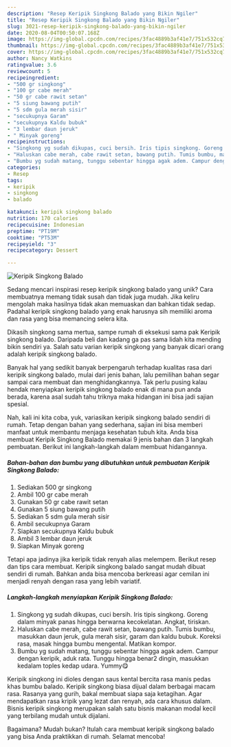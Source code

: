 ```yaml
---
description: "Resep Keripik Singkong Balado yang Bikin Ngiler"
title: "Resep Keripik Singkong Balado yang Bikin Ngiler"
slug: 3021-resep-keripik-singkong-balado-yang-bikin-ngiler
date: 2020-08-04T00:50:07.168Z
image: https://img-global.cpcdn.com/recipes/3fac4889b3af41e7/751x532cq70/keripik-singkong-balado-foto-resep-utama.jpg
thumbnail: https://img-global.cpcdn.com/recipes/3fac4889b3af41e7/751x532cq70/keripik-singkong-balado-foto-resep-utama.jpg
cover: https://img-global.cpcdn.com/recipes/3fac4889b3af41e7/751x532cq70/keripik-singkong-balado-foto-resep-utama.jpg
author: Nancy Watkins
ratingvalue: 3.6
reviewcount: 5
recipeingredient:
- "500 gr singkong"
- "100 gr cabe merah"
- "50 gr cabe rawit setan"
- "5 siung bawang putih"
- "5 sdm gula merah sisir"
- "secukupnya Garam"
- "secukupnya Kaldu bubuk"
- "3 lembar daun jeruk"
- " Minyak goreng"
recipeinstructions:
- "Singkong yg sudah dikupas, cuci bersih. Iris tipis singkong. Goreng dalam minyak panas hingga berwarna kecokelatan. Angkat, tiriskan."
- "Haluskan cabe merah, cabe rawit setan, bawang putih. Tumis bumbu, masukkan daun jeruk, gula merah sisir, garam dan kaldu bubuk. Koreksi rasa, masak hingga bumbu mengental. Matikan kompor."
- "Bumbu yg sudah matang, tunggu sebentar hingga agak adem. Campur dengan keripik, aduk rata. Tunggu hingga benar2 dingin, masukkan kedalam toples kedap udara. Yummy😋"
categories:
- Resep
tags:
- keripik
- singkong
- balado

katakunci: keripik singkong balado 
nutrition: 170 calories
recipecuisine: Indonesian
preptime: "PT19M"
cooktime: "PT53M"
recipeyield: "3"
recipecategory: Dessert

---
```



![Keripik Singkong Balado](https://img-global.cpcdn.com/recipes/3fac4889b3af41e7/751x532cq70/keripik-singkong-balado-foto-resep-utama.jpg)

Sedang mencari inspirasi resep keripik singkong balado yang unik? Cara membuatnya memang tidak susah dan tidak juga mudah. Jika keliru mengolah maka hasilnya tidak akan memuaskan dan bahkan tidak sedap. Padahal keripik singkong balado yang enak harusnya sih memiliki aroma dan rasa yang bisa memancing selera kita.

Dikasih singkong sama mertua, sampe rumah di eksekusi sama pak Keripik singkong balado. Daripada beli dan kadang ga pas sama lidah kita mending bikin sendiri ya. Salah satu varian keripik singkong yang banyak dicari orang adalah keripik singkong balado.

Banyak hal yang sedikit banyak berpengaruh terhadap kualitas rasa dari keripik singkong balado, mulai dari jenis bahan, lalu pemilihan bahan segar sampai cara membuat dan menghidangkannya. Tak perlu pusing kalau hendak menyiapkan keripik singkong balado enak di mana pun anda berada, karena asal sudah tahu triknya maka hidangan ini bisa jadi sajian spesial.


Nah, kali ini kita coba, yuk, variasikan keripik singkong balado sendiri di rumah. Tetap dengan bahan yang sederhana, sajian ini bisa memberi manfaat untuk membantu menjaga kesehatan tubuh kita. Anda bisa membuat Keripik Singkong Balado memakai 9 jenis bahan dan 3 langkah pembuatan. Berikut ini langkah-langkah dalam membuat hidangannya.

<!--inarticleads1-->

##### Bahan-bahan dan bumbu yang dibutuhkan untuk pembuatan Keripik Singkong Balado:

1. Sediakan 500 gr singkong
1. Ambil 100 gr cabe merah
1. Gunakan 50 gr cabe rawit setan
1. Gunakan 5 siung bawang putih
1. Sediakan 5 sdm gula merah sisir
1. Ambil secukupnya Garam
1. Siapkan secukupnya Kaldu bubuk
1. Ambil 3 lembar daun jeruk
1. Siapkan  Minyak goreng


Tetapi apa jadinya jika keripik tidak renyah alias melempem. Berikut resep dan tips cara membuat. Keripik singkong balado sangat mudah dibuat sendiri di rumah. Bahkan anda bisa mencoba berkreasi agar cemilan ini menjadi renyah dengan rasa yang lebih variatif. 

<!--inarticleads2-->

##### Langkah-langkah menyiapkan Keripik Singkong Balado:

1. Singkong yg sudah dikupas, cuci bersih. Iris tipis singkong. Goreng dalam minyak panas hingga berwarna kecokelatan. Angkat, tiriskan.
1. Haluskan cabe merah, cabe rawit setan, bawang putih. Tumis bumbu, masukkan daun jeruk, gula merah sisir, garam dan kaldu bubuk. Koreksi rasa, masak hingga bumbu mengental. Matikan kompor.
1. Bumbu yg sudah matang, tunggu sebentar hingga agak adem. Campur dengan keripik, aduk rata. Tunggu hingga benar2 dingin, masukkan kedalam toples kedap udara. Yummy😋


Keripik singkong ini dioles dengan saus kental bercita rasa manis pedas khas bumbu balado. Keripik singkong biasa dijual dalam berbagai macam rasa. Rasanya yang gurih, bakal membuat siapa saja ketagihan. Agar mendapatkan rasa kripik yang lezat dan renyah, ada cara khusus dalam. Bisnis keripik singkong merupakan salah satu bisnis makanan modal kecil yang terbilang mudah untuk dijalani. 

Bagaimana? Mudah bukan? Itulah cara membuat keripik singkong balado yang bisa Anda praktikkan di rumah. Selamat mencoba!

